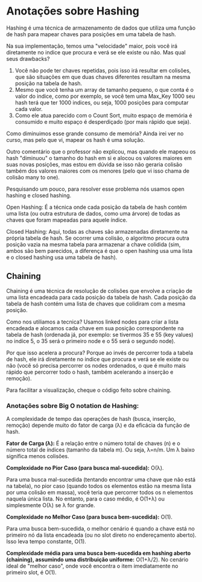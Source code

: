 # Anotações sobre Hashing 

Hashing é uma técnica de armazenamento de dados que utiliza uma função de hash para mapear chaves para posições em uma tabela de hash. 

Na sua implementação, temos uma "velocidade" maior, pois você irá diretamente no indice que procura e verá se ele existe ou não. Mas qual seus drawbacks? 

1. Você não pode ter chaves repetidas, pois isso irá resultar em colisões, que são situações em que duas chaves diferentes resultam na mesma posição na tabela de hash.
2. Mesmo que você tenha um array de tamanho pequeno, o que conta é o valor do indice, como por exemplo, se você tem uma Max_Key 1000 seu hash terá que ter 1000 indices, ou seja, 1000 posições para computar cada valor.
3. Como ele atua parecido com o Count Sort, muito espaço de memória é consumido e muito espaço é desperdiçado (por mais rápido que seja).

Como diminuimos esse grande consumo de memória? Ainda irei ver no curso, mas pelo que vi, mapear os hash é uma solução.

Outro comentário que o professor não explicou, mas quando ele mapeou os hash "diminuou" o tamanho do hash em si e alocou os valores maiores em suas novas posições, mas estou em dúvida se isso não geraria colisão também dos valores maiores com os menores (pelo que vi isso chama de colisão many to one).

Pesquisando um pouco, para resolver esse problema nós usamos open hashing e closed hashing.

Open Hashing: É a técnica onde cada posição da tabela de hash contém uma lista (ou outra estrutura de dados, como uma árvore) de todas as chaves que foram mapeadas para aquele índice.

Closed Hashing: Aqui, todas as chaves são armazenadas diretamente na própria tabela de hash. Se ocorrer uma colisão, o algoritmo procura outra posição vazia na mesma tabela para armazenar a chave colidida (sim, ambos são bem parecidos, a diferença é que o open hashing usa uma lista e o closed hashing usa uma tabela de hash).


## Chaining

Chaining é uma técnica de resolução de colisões que envolve a criação de uma lista encadeada para cada posição da tabela de hash. Cada posição da tabela de hash contém uma lista de chaves que colidiram com a mesma posição.

Como nos utiliamos a tecnica? Usamos linked nodes para criar a lista encadeada e alocamos cada chave em sua posição correspondente na tabela de hash (ordenada já, por exemplo: se tivermos 35 e 55 (key values) no indíce 5, o 35 será o primeiro node e o 55 será o segundo node).

Por que isso acelera a procura? Porque ao invés de percorrer toda a tabela de hash, ele irá diretamente no indice que procura e verá se ele existe ou não (você só precisa percorrer os nodes ordenados, o que é muito mais rápido que percorrer todo o hash, também acelerando a inserção e remoção).  

Para facilitar a visualização, cheque o código feito sobre chaining.


### Anotações sobre Big O notation de Hashing: 

A complexidade de tempo das operações de hash (busca, inserção, remoção) depende muito do fator de carga (λ) e da eficácia da função de hash.

**Fator de Carga (λ):** É a relação entre o número total de chaves (n) e o número total de índices (tamanho da tabela m). Ou seja, λ=n/m. Um λ baixo significa menos colisões.

**Complexidade no Pior Caso (para busca mal-sucedida):** O(λ).

Para uma busca mal-sucedida (tentando encontrar uma chave que não está na tabela), no pior caso (quando todos os elementos estão na mesma lista por uma colisão em massa), você teria que percorrer todos os n elementos naquela única lista. No entanto, para o caso médio, é O(1+λ) ou simplesmente O(λ) se λ for grande.

**Complexidade no Melhor Caso (para busca bem-sucedida):** O(1).

Para uma busca bem-sucedida, o melhor cenário é quando a chave está no primeiro nó da lista encadeada (ou no slot direto no endereçamento aberto). Isso leva tempo constante, O(1).

**Complexidade média para uma busca bem-sucedida em hashing aberto (chaining), assumindo uma distribuição uniforme:** O(1+λ/2). No cenário ideal de "melhor caso", onde você encontra o item imediatamente no primeiro slot, é O(1).










